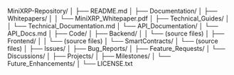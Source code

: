 MiniXRP-Repository/
│
├── README.md
│
├── Documentation/
│   ├── Whitepapers/
│   │   └── MiniXRP_Whitepaper.pdf
│   ├── Technical_Guides/
│   │   └── Technical_Documentation.md
│   └── API_Documentation/
│       └── API_Docs.md
│
├── Code/
│   ├── Backend/
│   │   └── (source files)
│   ├── Frontend/
│   │   └── (source files)
│   └── SmartContracts/
│       └── (source files)
│
├── Issues/
│   ├── Bug_Reports/
│   ├── Feature_Requests/
│   └── Discussions/
│
├── Projects/
│   ├── Milestones/
│   └── Future_Enhancements/
│
└── LICENSE.txt
